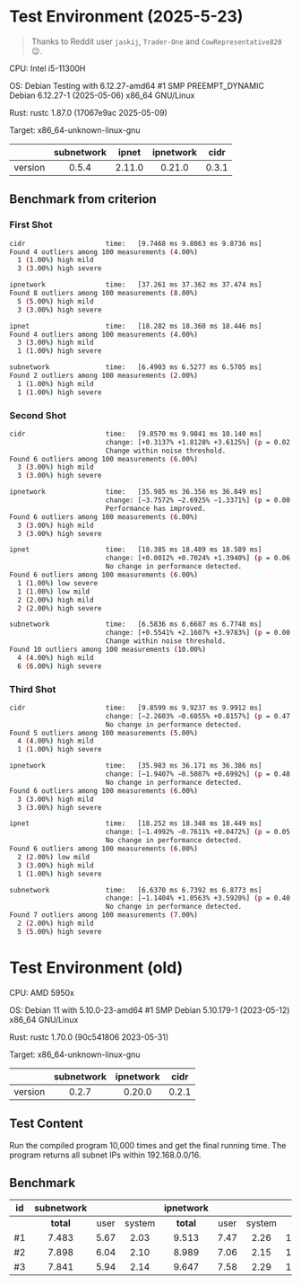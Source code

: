 # Test Environment (2025-5-23)

> Thanks to Reddit user `jaskij`, `Trader-One` and `CowRepresentative820` 😉.

CPU: Intel i5-11300H

OS: Debian Testing with 6.12.27-amd64 #1 SMP PREEMPT_DYNAMIC Debian 6.12.27-1 (2025-05-06) x86_64 GNU/Linux

Rust: rustc 1.87.0 (17067e9ac 2025-05-09)

Target: x86_64-unknown-linux-gnu

|         | subnetwork | ipnet  | ipnetwork | cidr  |
| :-----: | :--------: | :----: | :-------: | :---: |
| version |   0.5.4    | 2.11.0 |  0.21.0   | 0.3.1 |

## Benchmark from criterion

### First Shot

```bash
cidr                    time:   [9.7468 ms 9.8063 ms 9.8736 ms]
Found 4 outliers among 100 measurements (4.00%)
  1 (1.00%) high mild
  3 (3.00%) high severe

ipnetwork               time:   [37.261 ms 37.362 ms 37.474 ms]
Found 8 outliers among 100 measurements (8.00%)
  5 (5.00%) high mild
  3 (3.00%) high severe

ipnet                   time:   [18.282 ms 18.360 ms 18.446 ms]
Found 4 outliers among 100 measurements (4.00%)
  3 (3.00%) high mild
  1 (1.00%) high severe

subnetwork              time:   [6.4903 ms 6.5277 ms 6.5705 ms]
Found 2 outliers among 100 measurements (2.00%)
  1 (1.00%) high mild
  1 (1.00%) high severe
```

### Second Shot

```bash
cidr                    time:   [9.8570 ms 9.9841 ms 10.140 ms]
                        change: [+0.3137% +1.8128% +3.6125%] (p = 0.02 < 0.05)
                        Change within noise threshold.
Found 6 outliers among 100 measurements (6.00%)
  3 (3.00%) high mild
  3 (3.00%) high severe

ipnetwork               time:   [35.985 ms 36.356 ms 36.849 ms]
                        change: [−3.7572% −2.6925% −1.3371%] (p = 0.00 < 0.05)
                        Performance has improved.
Found 6 outliers among 100 measurements (6.00%)
  3 (3.00%) high mild
  3 (3.00%) high severe

ipnet                   time:   [18.385 ms 18.489 ms 18.589 ms]
                        change: [+0.0012% +0.7024% +1.3940%] (p = 0.06 > 0.05)
                        No change in performance detected.
Found 6 outliers among 100 measurements (6.00%)
  1 (1.00%) low severe
  1 (1.00%) low mild
  2 (2.00%) high mild
  2 (2.00%) high severe

subnetwork              time:   [6.5836 ms 6.6687 ms 6.7748 ms]
                        change: [+0.5541% +2.1607% +3.9783%] (p = 0.00 < 0.05)
                        Change within noise threshold.
Found 10 outliers among 100 measurements (10.00%)
  4 (4.00%) high mild
  6 (6.00%) high severe
```

### Third Shot

```bash
cidr                    time:   [9.8599 ms 9.9237 ms 9.9912 ms]
                        change: [−2.2603% −0.6055% +0.8157%] (p = 0.47 > 0.05)
                        No change in performance detected.
Found 5 outliers among 100 measurements (5.00%)
  4 (4.00%) high mild
  1 (1.00%) high severe

ipnetwork               time:   [35.983 ms 36.171 ms 36.386 ms]
                        change: [−1.9407% −0.5087% +0.6992%] (p = 0.48 > 0.05)
                        No change in performance detected.
Found 6 outliers among 100 measurements (6.00%)
  3 (3.00%) high mild
  3 (3.00%) high severe

ipnet                   time:   [18.252 ms 18.348 ms 18.449 ms]
                        change: [−1.4992% −0.7611% +0.0472%] (p = 0.05 > 0.05)
                        No change in performance detected.
Found 6 outliers among 100 measurements (6.00%)
  2 (2.00%) low mild
  3 (3.00%) high mild
  1 (1.00%) high severe

subnetwork              time:   [6.6370 ms 6.7392 ms 6.8773 ms]
                        change: [−1.1404% +1.0563% +3.5920%] (p = 0.40 > 0.05)
                        No change in performance detected.
Found 7 outliers among 100 measurements (7.00%)
  2 (2.00%) high mild
  5 (5.00%) high severe
```

# Test Environment (old)

CPU: AMD 5950x

OS: Debian 11 with 5.10.0-23-amd64 #1 SMP Debian 5.10.179-1 (2023-05-12) x86_64 GNU/Linux

Rust: rustc 1.70.0 (90c541806 2023-05-31)

Target: x86_64-unknown-linux-gnu

|         | subnetwork | ipnetwork | cidr  |
| :-----: | :--------: | :-------: | :---: |
| version |   0.2.7    |  0.20.0   | 0.2.1 |

## Test Content

Run the compiled program 10,000 times and get the final running time. The program returns all subnet IPs within 192.168.0.0/16.

## Benchmark

|  id   | subnetwork |       |        | ipnetwork |       |        |   cidr    |       |        |
| :---: | :--------: | :---: | :----: | :-------: | :---: | :----: | :-------: | :---: | :----: |
|       | **total**  | user  | system | **total** | user  | system | **total** | user  | system |
|  #1   |   7.483    | 5.67  |  2.03  |   9.513   | 7.47  |  2.26  |  11.198   | 8.84  |  2.58  |
|  #2   |   7.898    | 6.04  |  2.10  |   8.989   | 7.06  |  2.15  |  11.217   | 8.83  |  2.60  |
|  #3   |   7.841    | 5.94  |  2.14  |   9.647   | 7.58  |  2.29  |  11.163   | 8.78  |  2.60  |
